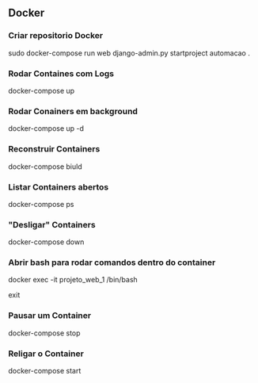 ## Docker

### Criar repositorio Docker
sudo docker-compose run web django-admin.py startproject automacao .
### Rodar Containes com Logs
 docker-compose up
### Rodar Conainers em background
 docker-compose up -d
### Reconstruir Containers
docker-compose biuld
### Listar Containers abertos
docker-compose ps

### "Desligar" Containers
docker-compose down

### Abrir bash para rodar comandos dentro do container
docker exec -it projeto_web_1 /bin/bash

exit

### Pausar um Container

docker-compose stop

### Religar o Container

docker-compose start
